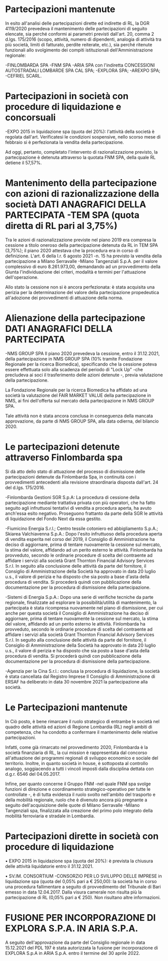 # Partecipazioni mantenute
In esito all'analisi delle partecipazioni dirette ed indirette di RL, la DGR 4119/2020 prevedeva il mantenimento delle partecipazioni di seguito elencate, sia perché conformi ai parametri previsti dall'art. 20, comma 2 d.lgs. 175/2016 (scopo, attività, numero di dipendenti, analogia di attività tra più società, limiti di fatturato, perdite reiterate, etc.), sia perché ritenute funzionali allo svolgimento dei compiti istituzionali dell'Amministrazione regionale:

-FINLOMBARDA SPA -FNM SPA -ARIA SPA con l'indiretta CONCESSIONI AUTOSTRADALI LOMBARDE SPA CAL SPA; -EXPLORA SPA; -AREXPO SPA; -CEFRIEL SCARL.

# Partecipazioni in società con procedure di liquidazione e concorsuali
-EXPO 2015 in liquidazione spa (quota del 20%): l'attività della società è regolata dall'art. Verificatesi le condizioni sospensive, nello scorso mese di febbraio si è perfezionata la vendita della partecipazione.

Ad oggi, pertanto, completato l'intervento di razionalizzazione previsto, la partecipazione è detenuta attraverso la quotata FNM SPA, della quale RL detiene il 57,57%.

# Mantenimento della partecipazione con azioni di razionalizzazione della società DATI ANAGRAFICI DELLA PARTECIPATA -TEM SPA (quota diretta di RL pari al 3,75%)
Tra le azioni di razionalizzazione previste nel piano 2019 era compresa la cessione a titolo oneroso della partecipazione detenuta da RL in TEM SPA (3,75%); il piano 2020 attestava che la procedura era in corso di definizione. L'art. 6 della l.r. 6 agosto 2021 -n. 15 ha previsto la vendita della partecipazione a Milano Serravalle -Milano Tangenziali S.p.A. per il valore complessivo di euro 8.261.973,00, demandando ad un provvedimento della Giunta l'individuazione dei criteri, modalità e termini per l'attuazione dell'operazione.

Allo stato la cessione non si è ancora perfezionata: è stata acquisita una perizia per la determinazione del valore della partecipazione propedeutica all'adozione dei provvedimenti di attuazione della norma.

# Alienazione della partecipazione DATI ANAGRAFICI DELLA PARTECIPATA
-NMS GROUP SPA Il piano 2020 prevedeva la cessione, entro il 31.12.2021, della partecipazione in NMS GROUP SPA (10% tramite Fondazione Regionale per la ricerca Biomedica), specificando che la cessione poteva essere effettuata solo alla scadenza del periodo di "Lock Up" -che precludeva ai soci il trasferimento delle azioni detenute -, previa valutazione della partecipazione.

La Fondazione Regionale per la ricerca Biomedica ha affidato ad una società la valutazione del FAIR MARKET VALUE della partecipazione in NMS, ai fini dell'offerta sul mercato della partecipazione in NMS GROUP SPA.

Tale attività non è stata ancora conclusa in conseguenza della mancata approvazione, da parte di NMS GROUP SPA, alla data odierna, del bilancio 2020.

# Le partecipazioni detenute attraverso Finlombarda spa
Si dà atto dello stato di attuazione del processo di dismissione delle partecipazioni detenute da Finlombarda Spa, in continuità con i provvedimenti antecedenti alla revisione straordinaria disposta dall'art. 24 del d.lgs. 175/2016.

-Finlombarda Gestioni SGR S.p.A: La procedura di cessione della partecipazione mediante trattativa privata con più operatori, che ha fatto seguito agli infruttuosi tentativi di vendita a procedura aperta, ha avuto anch'essa esito negativo. Proseguono frattanto da parte della SGR le attività di liquidazione del Fondo Next da essa gestito.

-Fiumicino Energia S.r.l.; Centro tessile cotoniero ed abbigliamento S.p.A.; Skiarea Valchiavenna S.p.A.: Dopo l'esito infruttuoso della procedura aperta di vendita esperita nel corso del 2019, il Consiglio di Amministrazione ha deciso di aggiornare, prima di tentare nuovamente la cessione sul mercato, la stima del valore, affidando ad un perito esterno le attività. Finlombarda ha provveduto, secondo le ordinarie procedure di scelta del contraente ad affidare i servizi alla società Grant Thornton Financial Advisory Services S.r.l. In seguito alla conclusione delle attività da parte del fornitore, il Consiglio di Amministrazione della Società ha approvato in data 20 luglio u.s., il valore di perizia e ha disposto che sia posto a base d'asta della procedura di vendita. Si procederà quindi con pubblicazione della documentazione per la procedura di dismissione della partecipazione.

-Sistemi di Energia S.p.A.: Dopo una serie di verifiche tecniche da parte regionale, finalizzate ad esplorare la possibilità/utilità di mantenimento, la partecipata è stata ricompresa nuovamente nel piano di dismissione, per cui anche per questa società il Consiglio di Amministrazione ha deciso di aggiornare, prima di tentare nuovamente la cessione sul mercato, la stima del valore, affidando ad un perito esterno le attività. Finlombarda ha provveduto, secondo le ordinarie procedure di scelta del contraente ad affidare i servizi alla società Grant Thornton Financial Advisory Services S.r.l. In seguito alla conclusione delle attività da parte del fornitore, il Consiglio di Amministrazione della Società ha approvato in data 20 luglio u.s., il valore di perizia e ha disposto che sia posto a base d'asta della procedura di vendita. Si procederà quindi con pubblicazione della documentazione per la procedura di dismissione della partecipazione.

-Agenzia per la Cina S.r.l.: conclusa la procedura di liquidazione, la società è stata cancellata dal Registro Imprese Il Consiglio di Amministrazione di ERSAF ha deliberato in data 30 novembre 2021 la partecipazione alla società.

# Le Partecipazioni mantenute
In Ciò posto, è bene rimarcare il ruolo strategico di entrambe le società nel quadro delle attività ed azioni di Regione Lombardia (RL) negli ambiti di competenza, che ha condotto a confermare il mantenimento delle relative partecipazioni.

Infatti, come già rimarcato nel provvedimento 2020, Finlombarda è la società finanziaria di RL, la cui mission è rappresentata dal concorso all'attuazione dei programmi regionali di sviluppo economico e sociale del territorio. Inoltre, in quanto società in house, è sottoposta al controllo analogo, soggiacendo a tutti i vincoli imposti dalla disciplina dettata con d.g.r. 6546 del 04.05.2017.

Infine, per quanto concerne il Gruppo FNM -nel quale FNM spa svolge funzioni di direzione e coordinamento strategico-operativo per tutte le controllate -, è di tutta evidenza il ruolo svolto nell'ambito del trasporto e della mobilità regionale, ruolo che è divenuto ancora più pregnante a seguito dell'acquisizione delle quote di Milano Serravalle -Milano Tangenziali spa, finalizzata alla creazione del primo polo integrato della mobilità ferroviaria e stradale in Lombardia.

# Partecipazioni dirette in società con procedure di liquidazione
• EXPO 2015 in liquidazione spa (quota del 20%): è prevista la chiusura delle attività liquidatorie entro il 31.12.2021.

• SV.IM. CONSORTIUM -CONSORZIO PER LO SVILUPPO DELLE IMPRESE in liquidazione spa (quota del 0,05% pari a € 250,00): la società ha in corso una procedura fallimentare a seguito di provvedimento del Tribunale di Bari emesso in data 12.04.2017. Dalla visura camerale non risulta più la partecipazione di RL (0,05% pari a € 250). Non risultano altre informazioni.

# FUSIONE PER INCORPORAZIONE DI EXPLORA S.P.A. IN ARIA S.P.A.
A seguito dell'approvazione da parte del Consiglio regionale in data 15.12.2021 del PDL 197 è stata autorizzata la fusione per incorporazione di EXPLORA S.p.A in ARIA S.p.A. entro il termine del 30 aprile 2022.

